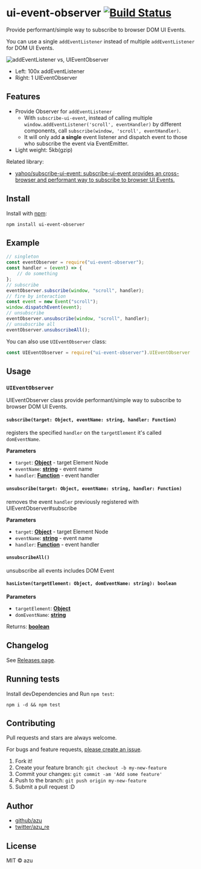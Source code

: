# ui-event-observer [![Build Status](https://travis-ci.org/azu/ui-event-observer.svg?branch=master)](https://travis-ci.org/azu/ui-event-observer)

Provide performant/simple way to subscribe to browser DOM UI Events.

You can use a single `addEventListener` instead of multiple `addEventListener` for DOM UI Events.

![addEventListener vs, UIEventObserver](https://monosnap.com/file/0L7z5AvZcuLKbCHxqB4sTU8TjRK0pk.png)

- Left: 100x addEventListener
- Right: 1 UIEventObserver

## Features

-   Provide Observer for `addEventListener`
    -   With `subscribe-ui-event`, instead of calling multiple `window.addEventListener('scroll', eventHandler)` by different components, call `subscribe(window, 'scroll', eventHandler)`.
    -   It will only add **a single** event listener and dispatch event to those who subscribe the event via EventEmitter.
-   Light weight: 5kb(gzip)

Related library:

-   [yahoo/subscribe-ui-event: subscribe-ui-event provides an cross-browser and performant way to subscribe to browser UI Events.](https://github.com/yahoo/subscribe-ui-event "yahoo/subscribe-ui-event: subscribe-ui-event provides an cross-browser and performant way to subscribe to browser UI Events.")

## Install

Install with [npm](https://www.npmjs.com/):

    npm install ui-event-observer

## Example

```js
// singleton
const eventObserver = require("ui-event-observer");
const handler = (event) => {
    // do something
};
// subscribe
eventObserver.subscribe(window, "scroll", handler);
// fire by interaction
const event = new Event("scroll");
window.dispatchEvent(event);
// unsubscribe
eventObserver.unsubscribe(window, "scroll", handler);
// unsubscribe all
eventObserver.unsubscribeAll();
```

You can also use `UIEventObserver` class:

```js
const UIEventObserver = require("ui-event-observer").UIEventObserver
```

## Usage

### `UIEventObserver`

UIEventObserver class provide performant/simple way to subscribe to browser DOM UI Events.

#### `subscribe(target: Object, eventName: string, handler: Function)`

registers the specified `handler` on the `targetElement` it's called `domEventName`.

**Parameters**

-   `target`: **[Object](https://developer.mozilla.org/en-US/docs/Web/JavaScript/Reference/Global_Objects/Object)** - target Element Node
-   `eventName`: **[string](https://developer.mozilla.org/en-US/docs/Web/JavaScript/Reference/Global_Objects/String)** - event name
-   `handler`: **[Function](https://developer.mozilla.org/en-US/docs/Web/JavaScript/Reference/Statements/function)** - event handler

#### `unsubscribe(target: Object, eventName: string, handler: Function)`

removes the event `handler` previously registered with UIEventObserver#subscribe

**Parameters**

-   `target`: **[Object](https://developer.mozilla.org/en-US/docs/Web/JavaScript/Reference/Global_Objects/Object)** - target Element Node
-   `eventName`: **[string](https://developer.mozilla.org/en-US/docs/Web/JavaScript/Reference/Global_Objects/String)** - event name
-   `handler`: **[Function](https://developer.mozilla.org/en-US/docs/Web/JavaScript/Reference/Statements/function)** - event handler

#### `unsubscribeAll()`

unsubscribe all events includes DOM Event

#### `hasListen(targetElement: Object, domEventName: string): boolean`

**Parameters**

-   `targetElement`: **[Object](https://developer.mozilla.org/en-US/docs/Web/JavaScript/Reference/Global_Objects/Object)**
-   `domEventName`: **[string](https://developer.mozilla.org/en-US/docs/Web/JavaScript/Reference/Global_Objects/String)**

Returns: **[boolean](https://developer.mozilla.org/en-US/docs/Web/JavaScript/Reference/Global_Objects/Boolean)**

## Changelog

See [Releases page](https://github.com/azu/ui-event-observer/releases).

## Running tests

Install devDependencies and Run `npm test`:

    npm i -d && npm test

## Contributing

Pull requests and stars are always welcome.

For bugs and feature requests, [please create an issue](https://github.com/azu/ui-event-observer/issues).

1.  Fork it!
2.  Create your feature branch: `git checkout -b my-new-feature`
3.  Commit your changes: `git commit -am 'Add some feature'`
4.  Push to the branch: `git push origin my-new-feature`
5.  Submit a pull request :D

## Author

-   [github/azu](https://github.com/azu)
-   [twitter/azu_re](https://twitter.com/azu_re)

## License

MIT © azu
